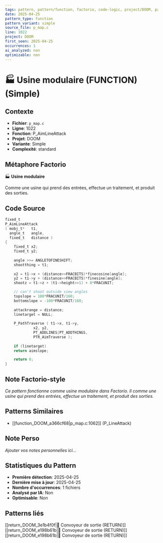 ```yaml
---
tags: pattern, pattern/function, factorio, code-logic, project/DOOM, pattern/variant/simple
date: 2025-04-25
pattern_type: function
pattern_variant: simple
source_file: p_map.c
line: 1022
project: DOOM
first_seen: 2025-04-25
occurrences: 1
ai_analyzed: non
optimizable: non
---
```


# 🏭 Usine modulaire (FUNCTION) (Simple)

## Contexte
- **Fichier**: `p_map.c`
- **Ligne**: 1022
- **Fonction**: P_AimLineAttack
- **Projet**: DOOM
- **Variante**: Simple
- **Complexité**: standard

## Métaphore Factorio
🏭 **Usine modulaire**

Comme une usine qui prend des entrées, effectue un traitement, et produit des sorties.

## Code Source
```c
fixed_t
P_AimLineAttack
( mobj_t*	t1,
  angle_t	angle,
  fixed_t	distance )
{
    fixed_t	x2;
    fixed_t	y2;
	
    angle >>= ANGLETOFINESHIFT;
    shootthing = t1;
    
    x2 = t1->x + (distance>>FRACBITS)*finecosine[angle];
    y2 = t1->y + (distance>>FRACBITS)*finesine[angle];
    shootz = t1->z + (t1->height>>1) + 8*FRACUNIT;

    // can't shoot outside view angles
    topslope = 100*FRACUNIT/160;	
    bottomslope = -100*FRACUNIT/160;
    
    attackrange = distance;
    linetarget = NULL;
	
    P_PathTraverse ( t1->x, t1->y,
		     x2, y2,
		     PT_ADDLINES|PT_ADDTHINGS,
		     PTR_AimTraverse );
		
    if (linetarget)
	return aimslope;

    return 0;
}
```

## Note Factorio-style
*Ce pattern fonctionne comme usine modulaire dans Factorio. Il comme une usine qui prend des entrées, effectue un traitement, et produit des sorties.*

## Patterns Similaires
- [[function_DOOM_a366cf68|p_map.c:1062]] (P_LineAttack)

## Note Perso
*Ajouter vos notes personnelles ici...*

## Statistiques du Pattern
- **Première détection**: 2025-04-25
- **Dernière mise à jour**: 2025-04-25
- **Nombre d'occurrences**: 1 fichiers
- **Analysé par IA**: Non
- **Optimisable**: Non

## Patterns liés
[[return_DOOM_3e1b4f0f|🚚 Convoyeur de sortie (RETURN)]]
[[return_DOOM_e198b61b|🚚 Convoyeur de sortie (RETURN)]]
[[return_DOOM_e198b61b|🚚 Convoyeur de sortie (RETURN)]]
